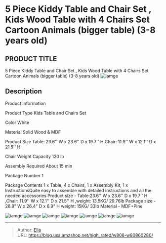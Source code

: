 # 5 Piece Kiddy Table and Chair Set , Kids Wood Table with 4 Chairs Set Cartoon Animals (bigger table) (3-8 years old)


## PRODUCT TITLE 

5 Piece Kiddy Table and Chair Set , Kids Wood Table with 4 Chairs Set Cartoon Animals (bigger table) (3-8 years old)
![iamge](https://b2bfiles1.gigab2b.cn/image/wkseller/6912/20240101_73b556ac4474378665e260e693d08cb6.png)

## Description

Product Information




Product Type
Kids Table and Chairs Set


Color
White


Material
Solid Wood &amp; MDF


Product Size
Table: 23.6&#39;&#39; W x 23.6&#39;&#39; D x 19.7&#39;&#39; H 
Chair: 11.9&#39;&#39; W x 12.1&#39;&#39; D x 21.5&#39;&#39; H


Chair Weight Capacity
120 lb


Assembly Required
About 15 min


Package Number
1


Package Contents
1 x Table, 4 x Chairs, 1 x Assembly Kit, 1 x InstructionsQuite easy to assemble with detailed instructions and all the needed accessories
Product size - Table:23.6&#39;&#39; W x 23.6&#39;&#39; D x 19.7&#39;&#39; H ,Chair: 11.9&#39;&#39; W x 12.1&#39;&#39; D x 21.5&#39;&#39; H ,weight: 13.5KG/ 29.76lb
Package size - 26.8&#34; W x 26.4&#34; D x 6.9&#34; H weight: 15KG/ 33lb
Material - MDF&#43;Pine







![iamge](https://b2bfiles1.gigab2b.cn/image/wkseller/6912/20240101_edc7bd05e30b8a0cc647a1c5ecb25822.png)
![iamge](https://b2bfiles1.gigab2b.cn/image/wkseller/6912/20230314_677ca6aad8c0560cb49d379bbd29d463.jpg)
![iamge](https://b2bfiles1.gigab2b.cn/image/wkseller/6912/20230130_a2047eeda25da34918e989aeebd70d50.jpg)
![iamge](https://b2bfiles1.gigab2b.cn/image/wkseller/6912/20240101_619b0f0e5b1bd82565d2eb369de9364a.png)
![iamge](https://b2bfiles1.gigab2b.cn/image/wkseller/6912/20230314_5d707f11dfb6b4f0815880ef9528e5c7.png)
![iamge](https://b2bfiles1.gigab2b.cn/image/wkseller/6912/20230130_0e0f031ff098327afd6a0acc51e929ce.jpg)
![iamge](https://b2bfiles1.gigab2b.cn/image/wkseller/6912/20240101_a444f5f560ae8875a9432e084f310393.png)


---

> Author: [Ella](https://blog.usa.amzshop.net/)  
> URL: https://blog.usa.amzshop.net/high_rated/w808-w80860280/  

